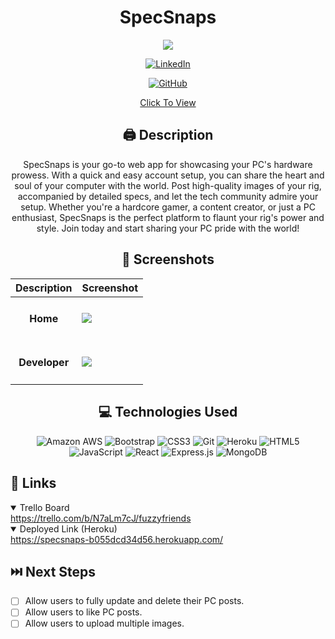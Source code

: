 <div id='header' align='center'>



# SpecSnaps

<img src='https://i.imgur.com/JNlO07s.jpg'>



[![LinkedIn](https://img.shields.io/badge/Artin-0077B5?style=for-the-badge&logo=linkedin&logoColor=white)](https://www.linkedin.com/in/artin-simonian/)

[![GitHub](https://img.shields.io/badge/Artin-%23121011.svg?style=for-the-badge&logo=github&logoColor=white)](https://github.com/Artin-Simonian)



[Click To View](https://specsnaps-b055dcd34d56.herokuapp.com/)

</div>

<div id="body" align='center'>

## 🖨 Description 
 SpecSnaps is your go-to web app for showcasing your PC's hardware prowess. With a quick and easy account setup, you can share the heart and soul of your computer with the world. Post high-quality images of your rig, accompanied by detailed specs, and let the tech community admire your setup. Whether you're a hardcore gamer, a content creator, or just a PC enthusiast, SpecSnaps is the perfect platform to flaunt your rig's power and style. Join today and start sharing your PC pride with the world!

 ## 📸 Screenshots  
  |   Description | Screenshot | 
  |:-------------:| -----------|
  |<h4>Home</h4> | <img src="https://i.imgur.com/aoVkFSy.png">|
  |<h4>Developer</h4>| <img src="https://i.imgur.com/iu0adtg.png">|


</div>

<div align='center'>

## 💻 Technologies Used
![Amazon AWS](https://img.shields.io/badge/Amazon_AWS-FF9900?style=for-the-badge&logo=amazonaws&logoColor=white) ![Bootstrap](https://img.shields.io/badge/bootstrap-%238511FA.svg?style=for-the-badge&logo=bootstrap&logoColor=white) ![CSS3](https://img.shields.io/badge/css3-%231572B6.svg?style=for-the-badge&logo=css3&logoColor=white)  ![Git](https://img.shields.io/badge/GIT-E44C30?style=for-the-badge&logo=git&logoColor=white) ![Heroku](https://img.shields.io/badge/Heroku-430098?style=for-the-badge&logo=heroku&logoColor=white)  ![HTML5](https://img.shields.io/badge/html5-%23E34F26.svg?style=for-the-badge&logo=html5&logoColor=white) ![JavaScript](https://img.shields.io/badge/javascript-%23323330.svg?style=for-the-badge&logo=javascript&logoColor=%23F7DF1E) ![React](https://img.shields.io/badge/react-%2320232a.svg?style=for-the-badge&logo=react&logoColor=%2361DAFB) ![Express.js](https://img.shields.io/badge/express.js-%23404d59.svg?style=for-the-badge&logo=express&logoColor=%2361DAFB) ![MongoDB](https://img.shields.io/badge/MongoDB-%234ea94b.svg?style=for-the-badge&logo=mongodb&logoColor=white)
</div>



## 🔗 Links
<details open>
  <summary> Trello Board </summary>
  <a href="https://trello.com/b/tWNag1DB/specsnaps"> https://trello.com/b/N7aLm7cJ/fuzzyfriends </a>
</details>

<details open>
  <summary> Deployed Link (Heroku) </summary>
  <a href="https://specsnaps-b055dcd34d56.herokuapp.com/"> https://specsnaps-b055dcd34d56.herokuapp.com/ </a>
</details>

## ⏭️ Next Steps

- [ ] Allow users to fully update and delete their PC posts.
- [ ] Allow users to like PC posts.
- [ ] Allow users to upload multiple images.